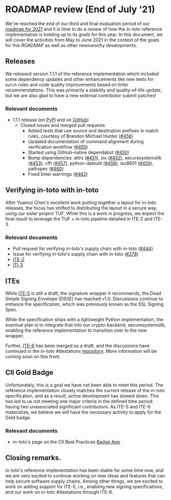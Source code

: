 # ROADMAP review (End of July '21)

We've reached the end of our third and final evaluation period of our [roadmap for
2021](https://github.com/in-toto/in-toto/blob/develop/roadmap-reviews/2021/ROADMAP.md)
and it is time to do a review of how the in-toto reference implementation is
holding up to its goals for this year. In this document, we will cover the
activities from May to June 2021 in the context of the goals for this
ROADMAP as well as other newsworthy developments.


## Releases

We released version 1.1.1 of the reference implementation which included some
dependency updates and other enhancements like new tests for `match` rules and
code quality improvements based on linter recommendations. This was primarily a
stability and quality-of-life update, but we are also glad to have a new external
contributor submit patches!

###  Relevant documents

- 1.1.1 release (on [PyPI](https://pypi.org/project/in-toto/v1.1.1)
  and on [GitHub](https://github.com/in-toto/in-toto/releases/tag/v1.1.1))
  - Closed issues and merged pull requests
    - Added tests that use source and destination prefixes in match rules,
      courtesy of Brandon Michael Hunter
      ([#456](https://github.com/in-toto/in-toto/pull/456))
    - Updated documentation of command alignment during verification workflow
      ([#455](https://github.com/in-toto/in-toto/pull/455))
    - Started using GitHub-native dependabot
      ([#450](https://github.com/in-toto/in-toto/pull/450))
    - Bump dependencies:
      attrs ([#451](https://github.com/in-toto/in-toto/pull/451)),
      six ([#452](https://github.com/in-toto/in-toto/pull/452)),
      securesystemslib ([#453](https://github.com/in-toto/in-toto/pull/453)),
      cffi ([#457](https://github.com/in-toto/in-toto/pull/457)),
      python-dateutil ([#458](https://github.com/in-toto/in-toto/pull/458)),
      iso8601 ([#459](https://github.com/in-toto/in-toto/pull/459)),
      pathspec ([#460](https://github.com/in-toto/in-toto/pull/460))
    - Fixed linter warnings
      ([#462](https://github.com/in-toto/in-toto/pull/462))

## Verifying in-toto with in-toto

After Yuanrui Chen's excellent work putting together a layout for in-toto
releases, the focus has shifted to distributing the layout in a secure way,
using our sister project TUF. While this is a work in progress, we expect
the final result to leverage the TUF + in-toto pipeline detailed in ITE-2
and ITE-3.

### Relevant documents

- Pull request for verifying in-toto's supply chain with in-toto
  ([#444](https://github.com/in-toto/in-toto/pull/444))
- Issue for verifying in-toto's supply chain with in-toto
  ([#278](https://github.com/in-toto/in-toto/issues/278))
- [ITE-2](https://github.com/in-toto/ITE/blob/master/ITE/2/README.adoc)
- [ITl-3](https://github.com/in-toto/ITE/blob/master/ITE/3/README.adoc)

## ITEs

While [ITE-5](https://github.com/in-toto/ITE/blob/master/ITE/5/README.adoc)
is still a draft, the signature wrapper it recommends, the Dead Simple Signing
Envelope (DSSE) has reached v1.0. Discussions continue to enhance the
specification, which was previously known as the SSL Signing Spec.

While the specification ships with a lightweight Python implementation, the
eventual plan is to integrate that into our crypto-backend, securesystemslib,
enabling the reference implementation to transition over to the new wrapper.

Further, [ITE-6](https://github.com/in-toto/ITE/blob/master/ITE/6) has been
merged as a draft, and the discussions have continued in the in-toto Attestations
[repository](https://github.com/in-toto/attestation). More information will be
coming soon on this front.

## CII Gold Badge

Unfortunately, this is a goal we have not been able to meet this period. The
reference implementation closely matches the current release of the in-toto
specification, and as a result, active development has slowed down. This has
led to us not meeting one major criteria in the defined time period: having
two unassociated significant contributors. As ITE-5 and ITE-6 materialize, we
believe we will have the necessary activity to apply for the Gold badge.

### Relevant documents

- in-toto's page on the CII Best Practices
  [Badge App](https://bestpractices.coreinfrastructure.org/en/projects/1523?criteria_level=2)

## Closing remarks.

in-toto's reference implementation has been stable for some time now, and we
are very excited to continue working on new ideas and features that can help
secure software supply chains. Among other things, we are excited to work on
adding support for ITE-5, i.e., enabling new signing specifications, and our
work on in-toto Attestations through ITE-6.